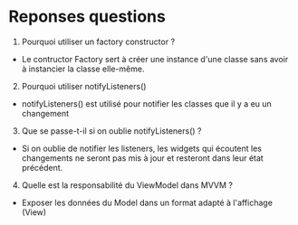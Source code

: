 # Reponses questions

1. Pourquoi utiliser un factory constructor ?
- Le contructor Factory sert à créer une instance d'une classe sans avoir à instancier la classe elle-même.
  
2. Pourquoi utiliser notifyListeners()
- notifyListeners() est utilisé pour notifier les classes que il y a eu un changement
  
3. Que se passe-t-il si on oublie notifyListeners() ?
- Si on oublie de notifier les listeners, les widgets qui écoutent les changements ne seront pas mis à jour et resteront dans leur état précédent.
  
4. Quelle est la responsabilité du ViewModel dans MVVM ?
- Exposer les données du Model dans un format adapté à l'affichage (View)
